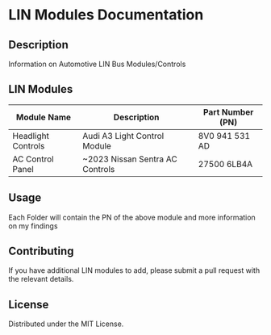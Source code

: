 # LIN Modules Documentation

## Description
Information on Automotive LIN Bus Modules/Controls

## LIN Modules

| Module Name | Description | Part Number (PN) |
|-------------|-------------|------------------|
| Headlight Controls | Audi A3 Light Control Module | 8V0 941 531 AD |
| AC Control Panel | ~2023 Nissan Sentra AC Controls | 27500 6LB4A |

## Usage
Each Folder will contain the PN of the above module and more information on my findings

## Contributing
If you have additional LIN modules to add, please submit a pull request with the relevant details.

## License
Distributed under the MIT License.

